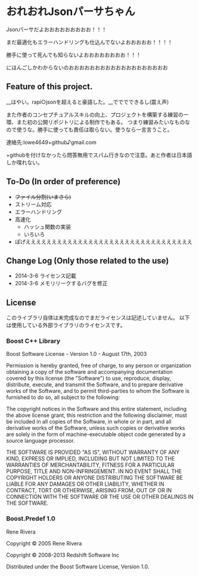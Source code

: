 ﻿# おれおれJsonパーサちゃん

Jsonパーサだよおおおおおおおおお！！！

まだ最適化もエラーハンドリングも仕込んでないよおおおおお！！！！

勝手に使って死んでも知らないよおおおおおおおお！！！

にほんごしかわからないのおおおおおおおおおおおおおおおおおおお

## Feature of this project.

__はやい。rapi○jsonを超えると豪語した。__でででできるし(震え声)

また作者のコンセプチュアルスキルの向上、プロジェクトを構築する練習の一環、また初の公開リポジトリによる制作でもある。
つまり練習みたいなものなので使うな。勝手に使っても責任は取らない。使うなら一言言うこと。

連絡先:lowe4649+github♪gmail.com

+githubを付けなかったら問答無用でスパム行きなので注意。あと作者は日本語しか喋れない。

## To-Do (In order of preference)
* ~~ファイル分割(いまさら)~~
* ストリーム対応
* エラーハンドリング
* 高速化
	- ハッシュ関数の実装
	- いろいろ
* ぽげええええええええええええええええええええええええええええええええ

## Change Log (Only those related to the use)
* 2014-3-6 ライセンス記載
* 2014-3-6 メモリリークするバグを修正

## License
このライブラリ自体は未完成なのでまだライセンスは記述していません。
以下は使用している外部ライブラリのライセンスです。

### Boost C++ Library
Boost Software License - Version 1.0 - August 17th, 2003

Permission is hereby granted, free of charge, to any person or organization
obtaining a copy of the software and accompanying documentation covered by
this license (the "Software") to use, reproduce, display, distribute,
execute, and transmit the Software, and to prepare derivative works of the
Software, and to permit third-parties to whom the Software is furnished to
do so, all subject to the following:

The copyright notices in the Software and this entire statement, including
the above license grant, this restriction and the following disclaimer,
must be included in all copies of the Software, in whole or in part, and
all derivative works of the Software, unless such copies or derivative
works are solely in the form of machine-executable object code generated by
a source language processor.

THE SOFTWARE IS PROVIDED "AS IS", WITHOUT WARRANTY OF ANY KIND, EXPRESS OR
IMPLIED, INCLUDING BUT NOT LIMITED TO THE WARRANTIES OF MERCHANTABILITY,
FITNESS FOR A PARTICULAR PURPOSE, TITLE AND NON-INFRINGEMENT. IN NO EVENT
SHALL THE COPYRIGHT HOLDERS OR ANYONE DISTRIBUTING THE SOFTWARE BE LIABLE
FOR ANY DAMAGES OR OTHER LIABILITY, WHETHER IN CONTRACT, TORT OR OTHERWISE,
ARISING FROM, OUT OF OR IN CONNECTION WITH THE SOFTWARE OR THE USE OR OTHER
DEALINGS IN THE SOFTWARE.

### Boost.Predef 1.0
Rene Rivera

Copyright © 2005 Rene Rivera

Copyright © 2008-2013 Redshift Software Inc

Distributed under the Boost Software License, Version 1.0.
